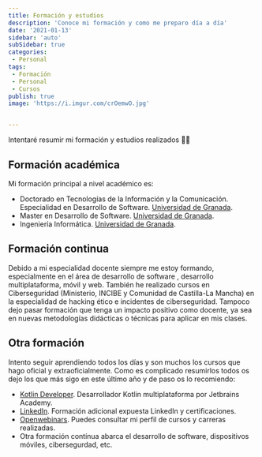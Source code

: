 ```yaml
---
title: Formación y estudios
description: 'Conoce mi formación y como me preparo día a día'
date: '2021-01-13'
sidebar: 'auto'
subSidebar: true
categories:
 - Personal
tags:
 - Formación
 - Personal
 - Cursos
publish: true
image: 'https://i.imgur.com/crOemwO.jpg'


---
```

Intentaré resumir mi formación y estudios realizados 👨‍🎓 

<!-- more -->

## Formación académica
Mi formación principal a nivel académico es:
- Doctorado en Tecnologías de la Información y la Comunicación. Especialidad en Desarrollo de Software. [Universidad de Granada](http://doctorados.ugr.es/tic/).
- Master en Desarrollo de Software. [Universidad de Granada](https://masteres.ugr.es/master-desarrollo-software/).
- Ingeniería Informática. [Universidad de Granada](https://etsiit.ugr.es/).

## Formación continua
Debido a mi especialidad docente siempre me estoy formando, especialmente en el área de desarrollo de software , desarrollo multiplataforma, móvil y web. También he realizado cursos en Ciberseguridad (Ministerio, INCIBE y Comunidad de Castilla-La Mancha) en la especialidad de hacking ético e incidentes de ciberseguridad. Tampoco dejo pasar formación que tenga un impacto positivo como docente, ya sea en nuevas metodologías didácticas o técnicas para aplicar en mis clases.
## Otra formación
Intento seguir aprendiendo todos los días y son muchos los cursos que hago oficial y extraoficialmente. Como es complicado resumirlos todos os dejo los que más sigo en este último año y de paso os lo recomiendo:
- [Kotlin Developer](https://www.jetbrains.com/es-es/academy/). Desarrollador Kotlin multiplataforma por Jetbrains Academy.
- [LinkedIn](https://www.linkedin.com/in/joseluisgonsan/details/certifications/). Formación adicional expuesta LinkedIn y certificaciones.
- [Openwebinars](https://openwebinars.net/@gvq25aDx/). Puedes consultar mi perfil de cursos y carreras realizadas.
- Otra formación contínua abarca el desarrollo de software, dispositivos móviles, cibersegurdad, etc.